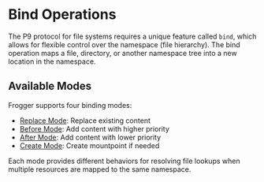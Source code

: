 # Bind Operations

The P9 protocol for file systems requires a unique feature called `bind`, which allows for flexible control over the namespace
(file hierarchy). The bind operation maps a file, directory, or another namespace tree into a new location in the namespace.

## Available Modes

Frogger supports four binding modes:
- [Replace Mode](bind-modes/replace.md): Replace existing content
- [Before Mode](bind-modes/before.md): Add content with higher priority
- [After Mode](bind-modes/after.md): Add content with lower priority
- [Create Mode](bind-modes/create.md): Create mountpoint if needed

Each mode provides different behaviors for resolving file lookups when multiple resources are mapped to the same namespace. 